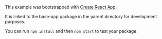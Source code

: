 This example was bootstrapped with [Create React App](https://github.com/facebook/create-react-app).

It is linked to the base-app package in the parent directory for development purposes.

You can run `npm install` and then `npm start` to test your package.
